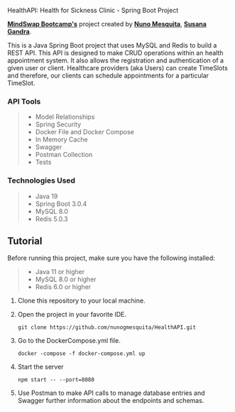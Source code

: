 HealthAPI: Health for Sickness Clinic - Spring Boot Project


**[MindSwap Bootcamp's](https://mindswap.academy/)** project
created by **[Nuno Mesquita](https://github.com/nunogmesquita/)**,
**[Susana Gandra](https://github.com/susanagandra/)**.

This is a Java Spring Boot project that uses MySQL and Redis to build a REST API.
This API is designed to make CRUD operations within an health appointment system. 
It also allows the registration and authentication of a given user or client.
Healthcare providers (aka Users) can create TimeSlots and therefore, our clients can
schedule appointments for a particular TimeSlot.

### API Tools

> - Model Relationships
> - Spring Security
> - Docker File and Docker Compose
> - In Memory Cache
> - Swagger
> - Postman Collection
> - Tests

### Technologies Used
> - Java 19
> - Spring Boot 3.0.4
> - MySQL 8.0
> - Redis 5.0.3

## Tutorial

Before running this project, make sure you have the following installed:
> - Java 11 or higher
> - MySQL 8.0 or higher
> - Redis 6.0 or higher

1. Clone this repository to your local machine.
2. Open the project in your favorite IDE.

   `git clone https://github.com/nunogmesquita/HealthAPI.git`
3. Go to the DockerCompose.yml file.

   `docker -compose -f docker-compose.yml up`
4. Start the server

   `npm start -- --port=8080`
5. Use Postman to make API calls to manage database entries and Swagger 
further information about the endpoints and schemas.
